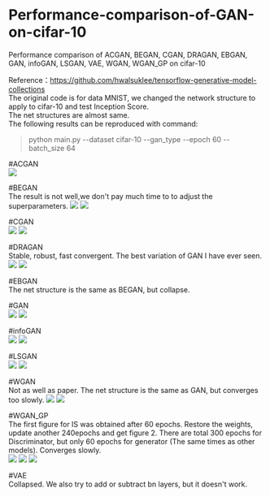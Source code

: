 # Performance-comparison-of-GAN-on-cifar-10
Performance comparison of ACGAN, BEGAN, CGAN, DRAGAN, EBGAN, GAN, infoGAN, LSGAN, VAE, WGAN, WGAN_GP on cifar-10

Reference：https://github.com/hwalsuklee/tensorflow-generative-model-collections <br>
The original code is for data MNIST, we changed the network structure to apply to cifar-10 and test Inception Score. <br>
The net structures are almost same.<br>
The following results can be reproduced with command:
>python main.py --dataset cifar-10 --gan_type <TYPE> --epoch 60 --batch_size 64

#ACGAN <br>
![](https://github.com/AliceAria/Performance-comparison-of-GAN-on-cifar-10/raw/master/images/ACGAN_IS.png)  

#BEGAN <br>
The result is not well,we don't pay much time to to adjust the superparameters.
![](https://github.com/AliceAria/Performance-comparison-of-GAN-on-cifar-10/raw/master/images/BEGAN_IS.png) 
![](https://github.com/AliceAria/Performance-comparison-of-GAN-on-cifar-10/raw/master/images/BEGAN_train_59_0715.png)  

#CGAN <br>
![](https://github.com/AliceAria/Performance-comparison-of-GAN-on-cifar-10/raw/master/images/CGAN_IS.png) 
![](https://github.com/AliceAria/Performance-comparison-of-GAN-on-cifar-10/raw/master/images/CGAN_epoch059_test_all_classes.png) 

#DRAGAN <br>
Stable, robust, fast convergent. The best variation of GAN I have ever seen.
![](https://github.com/AliceAria/Performance-comparison-of-GAN-on-cifar-10/raw/master/images/DRAGAN_epoch099IS.png) 
![](https://github.com/AliceAria/Performance-comparison-of-GAN-on-cifar-10/raw/master/images/DRAGAN_epoch059_test_all_classes.png) 

#EBGAN <br>
The net structure is the same as BEGAN, but collapse.

#GAN <br>
![](https://github.com/AliceAria/Performance-comparison-of-GAN-on-cifar-10/raw/master/images/GAN_epoch059IS.png) 
![](https://github.com/AliceAria/Performance-comparison-of-GAN-on-cifar-10/raw/master/images/GAN_epoch059_test_all_classes.png)

#infoGAN <br>
![](https://github.com/AliceAria/Performance-comparison-of-GAN-on-cifar-10/raw/master/images/infoGAN_epoch059IS.png) 
![](https://github.com/AliceAria/Performance-comparison-of-GAN-on-cifar-10/raw/master/images/infoGAN_epoch059_test_all_classes_style_by_style.png)

#LSGAN <br>
![](https://github.com/AliceAria/Performance-comparison-of-GAN-on-cifar-10/raw/master/images/LSGAN_epoch059IS.png) 
![](https://github.com/AliceAria/Performance-comparison-of-GAN-on-cifar-10/raw/master/images/LSGAN_epoch059_test_all_classes.png)

#WGAN <br>
Not as well as paper. The net structure is the same as GAN, but converges too slowly.
![](https://github.com/AliceAria/Performance-comparison-of-GAN-on-cifar-10/raw/master/images/WGAN_epoch059IS.png) 
![](https://github.com/AliceAria/Performance-comparison-of-GAN-on-cifar-10/raw/master/images/WGAN_epoch059_test_all_classes.png)

#WGAN_GP <br>
The first figure for IS was obtained after 60 epochs. Restore the weights, update another 240epochs and get figure 2. There are total 300 epochs for Discriminator, but only 60 epochs for generator (The same times as other models). Converges slowly.<br>
![](https://github.com/AliceAria/Performance-comparison-of-GAN-on-cifar-10/raw/master/images/WGAN_GP_epoch059IS.png) 
![](https://github.com/AliceAria/Performance-comparison-of-GAN-on-cifar-10/raw/master/images/WGAN_GP_epoch299IS.png) 
![](https://github.com/AliceAria/Performance-comparison-of-GAN-on-cifar-10/raw/master/images/WGAN_GP_epoch299_test_all_classes.png)

#VAE <br>
Collapsed. We also try to add or subtract bn layers, but it doesn't work.
